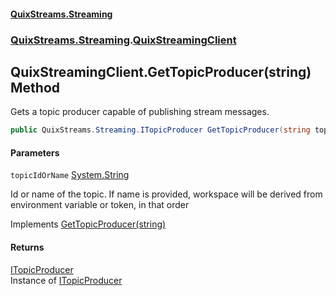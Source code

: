 #### [QuixStreams.Streaming](index.md 'index')
### [QuixStreams.Streaming](QuixStreams.Streaming.md 'QuixStreams.Streaming').[QuixStreamingClient](QuixStreamingClient.md 'QuixStreams.Streaming.QuixStreamingClient')

## QuixStreamingClient.GetTopicProducer(string) Method

Gets a topic producer capable of publishing stream messages.

```csharp
public QuixStreams.Streaming.ITopicProducer GetTopicProducer(string topicIdOrName);
```
#### Parameters

<a name='QuixStreams.Streaming.QuixStreamingClient.GetTopicProducer(string).topicIdOrName'></a>

`topicIdOrName` [System.String](https://docs.microsoft.com/en-us/dotnet/api/System.String 'System.String')

Id or name of the topic. If name is provided, workspace will be derived from environment variable or token, in that order

Implements [GetTopicProducer(string)](IQuixStreamingClient.GetTopicProducer(string).md 'QuixStreams.Streaming.IQuixStreamingClient.GetTopicProducer(string)')

#### Returns
[ITopicProducer](ITopicProducer.md 'QuixStreams.Streaming.ITopicProducer')  
Instance of [ITopicProducer](ITopicProducer.md 'QuixStreams.Streaming.ITopicProducer')